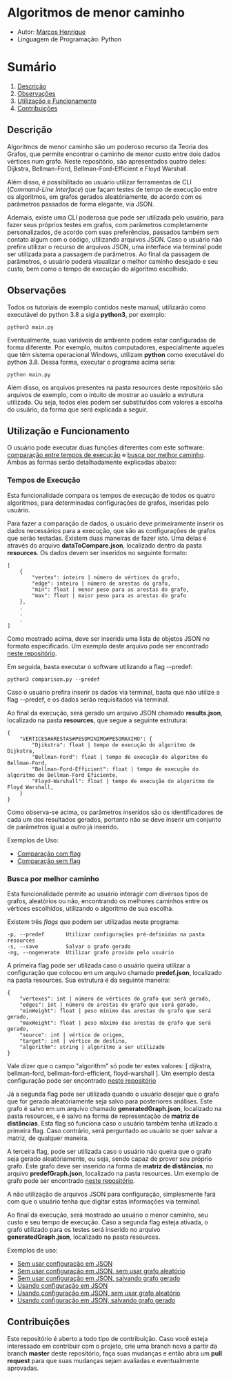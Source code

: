 # Algoritmos de menor caminho

- Autor: [Marcos Henrique](https://github.com/Marcoshsc)
- Linguagem de Programação: Python

# Sumário

 1. [Descrição](#descrição)
 2. [Observações](#observações)
 3. [Utilização e Funcionamento](#utilização-e-funcionamento)
 4. [Contribuições](#contribuições)

## Descrição

Algoritmos de menor caminho são um poderoso recurso da Teoria dos Grafos, que permite encontrar o caminho de menor custo entre dois dados vértices num grafo. Neste repositório, são apresentados quatro deles: Dijkstra, Bellman-Ford, Bellman-Ford-Efficient e Floyd Warshall.

Além disso, é possibilitado ao usuário utilizar ferramentas de CLI (*Command-Line Interface*) que façam testes de tempo de execução entre os algoritmos, em grafos gerados aleatóriamente, de acordo com os parâmetros passados de forma elegante, via JSON.

Ademais, existe uma CLI poderosa que pode ser utilizada pelo usuário,  para fazer seus próprios testes em grafos, com parâmetros completamente personalizados, de acordo com suas preferências, passados também sem contato algum com o código, utilizando arquivos JSON. Caso o usuário não prefira utilizar o recurso de arquivos JSON, uma interface via terminal pode ser utilizada para a passagem de parâmetros. Ao final da passagem de parâmetros, o usuário poderá visualizar o melhor caminho desejado e seu custo, bem como o tempo de execução do algoritmo escolhido.

## Observações

Todos os tutoriais de exemplo contidos neste manual, utilizarão como executável do python 3.8 a sigla **python3**, por exemplo:

	python3 main.py

Eventualmente, suas variáveis de ambiente podem estar configuradas de forma diferente. Por exemplo, muitos computadores, especialmente aqueles que têm sistema operacional Windows, utilizam **python** como executável do python 3.8. Dessa forma, executar o programa acima seria:

	python main.py

Além disso, os arquivos presentes na pasta resources deste repositório são arquivos de exemplo, com o intuito de mostrar ao usuário a estrutura utilizada.  Ou seja, todos eles podem ser substituídos com valores a escolha do usuário, da forma que será explicada a seguir.

## Utilização e Funcionamento

O usuário pode executar duas funções diferentes com este software: [comparação entre tempos de execução](#tempos-de-execução) e [busca por melhor caminho](#busca-por-melhor-caminho). Ambas as formas serão detalhadamente explicadas abaixo:

### Tempos de Execução

Esta funcionalidade compara os tempos de execução de todos os quatro algoritmos, para determinadas configurações de grafos, inseridas pelo usuário.

Para fazer a comparação de dados, o usuário deve primeiramente inserir os dados necessários para a execução, que são as configurações de grafos que serão testadas. Existem duas maneiras de fazer isto. Uma delas é através do arquivo **dataToCompare.json**, localizado dentro da pasta **resources**. Os dados devem ser inseridos no seguinte formato:

    [
	    {
			"vertex": inteiro | número de vértices do grafo,
			"edge": inteiro | número de arestas do grafo,
			"min": float | menor peso para as arestas do grafo,
			"max": float | maior peso para as arestas do grafo
		},
		.
		.
		.
	]

Como mostrado acima, deve ser inserida uma lista de objetos JSON no formato especificado. Um exemplo deste arquivo pode ser encontrado [neste repositório](https://github.com/Marcoshsc/MinimumPathAlgorithms/blob/master/resources/dataToCompare.json).

Em seguida, basta executar o software utilizando a flag --predef:

	python3 comparison.py --predef

Caso o usuário prefira inserir os dados via terminal, basta que não utilize a flag --predef, e os dados serão requisitados via terminal.

Ao final da execução, será gerado um arquivo JSON chamado **results.json**, localizado na pasta **resources**, que segue a seguinte estrutura:

	{
		"VERTICES#ARESTAS#PESOMINIMO#PESOMAXIMO": {
			"Djikstra": float | tempo de execução do algoritmo de Dijkstra,
			"Bellman-Ford": float | tempo de execução do algoritmo de Bellman-Ford,
			"Bellman-Ford-Efficient": float | tempo de execução do algoritmo de Bellman-Ford Eficiente,
			"Floyd-Warshall": float | tempo de execução do algoritmo de Floyd Warshall,
		}
	}

Como observa-se acima, os parâmetros inseridos são os identificadores de cada um dos resultados gerados, portanto não se deve inserir um conjunto de parâmetros igual a outro já inserido.

Exemplos de Uso:

- [Comparação com flag](https://github.com/Marcoshsc/MinimumPathAlgorithms/blob/master/execution-examples/comparison-with-predef.png)
- [Comparação sem flag](https://github.com/Marcoshsc/MinimumPathAlgorithms/blob/master/execution-examples/comparison-without-predef.png)

### Busca por melhor caminho

Esta funcionalidade permite ao usuário interagir com diversos tipos de grafos, aleatórios ou não, encontrando os melhores caminhos entre os vértices escolhidos, utilizando o algoritmo de sua escolha.

Existem três *flags* que podem ser utilizadas neste programa:

	-p, --predef       Utilizar configurações pré-definidas na pasta resources
	-s, --save         Salvar o grafo gerado
	-ng, --nogenerate  Utilizar grafo provido pelo usuário

A primeira flag pode ser utilizada caso o usuário queira utilizar a configuração que colocou em um arquivo chamado **predef.json**, localizado na pasta resources. Sua estrutura é da seguinte maneira:
	
	{
		"vertexes": int | número de vértices do grafo que será gerado,
		"edges": int | número de arestas do grafo que será gerado,
		"minWeight": float | peso mínimo das arestas do grafo que será gerado,
		"maxWeight": float | peso máximo das arestas do grafo que será gerado,
		"source": int | vértice de origem,
		"target": int | vértice de destino,
		"algorithm": string | algoritmo a ser utilizado
	}

Vale dizer que o campo "algorithm" só pode ter estes valores: [ dijkstra, bellman-ford, bellman-ford-efficient, floyd-warshall ].  Um exemplo desta configuração pode ser encontrado [neste repositório](https://github.com/Marcoshsc/MinimumPathAlgorithms/blob/master/resources/predef.json)

Já a segunda flag pode ser utilizada quando o usuário desejar que o grafo que for gerado aleatóriamente seja salvo para posteriores análises. Este grafo é salvo em um arquivo chamado **generatedGraph.json**, localizado na pasta resources, e é salvo na forma de representação de **matriz de distâncias**. Esta flag só funciona caso o usuário também tenha utilizado a primeira flag. Caso contrário, será perguntado ao usuário se quer salvar a matriz, de qualquer maneira.

A terceira flag, pode ser utilizada caso o usuário não queira que o grafo seja gerado aleatóriamente, ou seja, sendo capaz de prover seu próprio grafo. Este grafo deve ser inserido na forma de **matriz de distâncias**, no arquivo **predefGraph.json**, localizado na pasta resources. Um exemplo de grafo pode ser encontrado [neste repositório](https://github.com/Marcoshsc/MinimumPathAlgorithms/blob/master/resources/predefGraph.json).

A não utilização de arquivos JSON para configuração, simplesmente fará com que o usuário tenha que digitar estas informações via terminal.

Ao final da execução, será mostrado ao usuário o menor caminho, seu custo e seu tempo de execução. Caso a segunda flag esteja ativada, o grafo utilizado para os testes será inserido no arquivo **generatedGraph.json**, localizado na pasta resources.

Exemplos de uso:

- [Sem usar configuração em JSON](https://github.com/Marcoshsc/MinimumPathAlgorithms/blob/master/execution-examples/shortest-path-without-predef.png)
- [Sem usar configuração em JSON, sem usar grafo aleatório](https://github.com/Marcoshsc/MinimumPathAlgorithms/blob/master/execution-examples/shortest-path-without-predef-custom-matrix.png)
- [Sem usar configuração em JSON, salvando grafo gerado](https://github.com/Marcoshsc/MinimumPathAlgorithms/blob/master/execution-examples/shortest-path-without-predef-save-matrix.png)
- [Usando configuração em JSON](https://github.com/Marcoshsc/MinimumPathAlgorithms/blob/master/execution-examples/shortest-path-with-predef.png)
- [Usando configuração em JSON, sem usar grafo aleatório](https://github.com/Marcoshsc/MinimumPathAlgorithms/blob/master/execution-examples/shortest-path-with-predef-custom-matrix.png)
- [Usando configuração em JSON, salvando grafo gerado](https://github.com/Marcoshsc/MinimumPathAlgorithms/blob/master/execution-examples/shortest-path-with-predef-save-matrix.png)

## Contribuições

Este repositório é aberto a todo tipo de contribuição. Caso você esteja interessado em contribuir com o projeto, crie uma branch nova a partir da branch **master** deste repositório, faça suas mudanças e então abra um **pull request** para que suas mudanças sejam avaliadas e eventualmente aprovadas.
